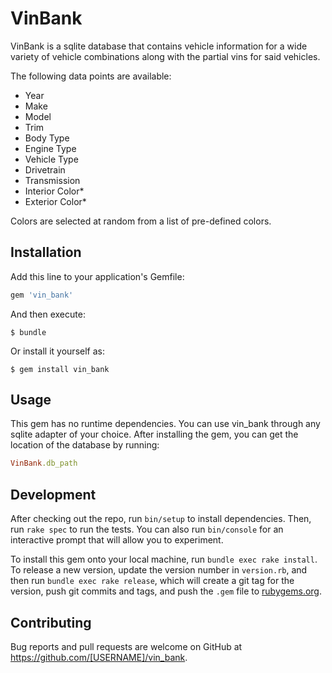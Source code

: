# VinBank

VinBank is a sqlite database that contains vehicle information for a wide variety of vehicle combinations along with the partial vins for said vehicles.

The following data points are available:

* Year
* Make
* Model
* Trim
* Body Type
* Engine Type
* Vehicle Type
* Drivetrain
* Transmission
* Interior Color*
* Exterior Color*

Colors are selected at random from a list of pre-defined colors.


## Installation

Add this line to your application's Gemfile:

```ruby
gem 'vin_bank'
```

And then execute:

    $ bundle

Or install it yourself as:

    $ gem install vin_bank

## Usage

This gem has no runtime dependencies.  You can use vin_bank through any sqlite adapter of your choice.  After installing the gem, you can get the location of the database by running:

  ```ruby
  VinBank.db_path
  ```

## Development

After checking out the repo, run `bin/setup` to install dependencies. Then, run `rake spec` to run the tests. You can also run `bin/console` for an interactive prompt that will allow you to experiment.

To install this gem onto your local machine, run `bundle exec rake install`. To release a new version, update the version number in `version.rb`, and then run `bundle exec rake release`, which will create a git tag for the version, push git commits and tags, and push the `.gem` file to [rubygems.org](https://rubygems.org).

## Contributing

Bug reports and pull requests are welcome on GitHub at https://github.com/[USERNAME]/vin_bank.
